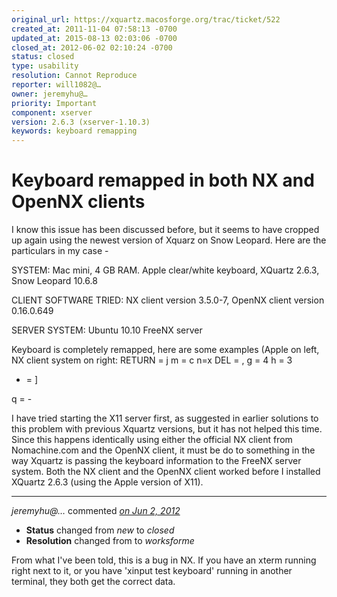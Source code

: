 ```yaml
---
original_url: https://xquartz.macosforge.org/trac/ticket/522
created_at: 2011-11-04 07:58:13 -0700
updated_at: 2015-08-13 02:03:06 -0700
closed_at: 2012-06-02 02:10:24 -0700
status: closed
type: usability
resolution: Cannot Reproduce
reporter: will1082@…
owner: jeremyhu@…
priority: Important
component: xserver
version: 2.6.3 (xserver-1.10.3)
keywords: keyboard remapping
---
```


Keyboard remapped in both NX and OpenNX clients
===============================================


I know this issue has been discussed before, but it seems to have cropped up again using the newest version of Xquarz on Snow Leopard. Here are the particulars in my case -

SYSTEM:
Mac mini,
4 GB RAM.
Apple clear/white keyboard,
XQuartz 2.6.3,
Snow Leopard 10.6.8

CLIENT SOFTWARE TRIED:
NX client version 3.5.0-7,
OpenNX client version 0.16.0.649

SERVER SYSTEM:
Ubuntu 10.10
FreeNX server

Keyboard is completely remapped, here are some examples (Apple on left, NX client system on right:
RETURN = j
m = c
n=x
DEL = ,
g = 4
h = 3

-   = \]

q = -

I have tried starting the X11 server first, as suggested in earlier solutions to this problem with previous Xquartz versions, but it has not helped this time. Since this happens identically using either the official NX client from Nomachine.com and the OpenNX client, it must be do to something in the way Xquartz is passing the keyboard information to the FreeNX server system. Both the NX client and the OpenNX client worked before I installed XQuartz 2.6.3 (using the Apple version of X11).



---

*jeremyhu@…* commented *[on Jun 2, 2012](https://xquartz.macosforge.org/trac/ticket/522#comment:1 "June 2, 2012 at 2:10 AM PDT")*

-   **Status** changed from *new* to *closed*
-   **Resolution** changed from to *worksforme*

From what I've been told, this is a bug in NX. If you have an xterm running right next to it, or you have 'xinput test keyboard' running in another terminal, they both get the correct data.



